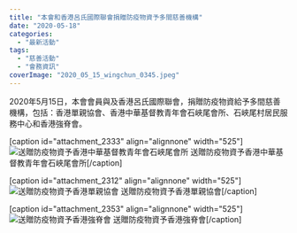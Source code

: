 ```yaml
---
title: "本會和香港呂氏國際聯會捐贈防疫物資予多間慈善機構"
date: "2020-05-18"
categories: 
  - "最新活動"
tags: 
  - "慈善活動"
  - "會務資訊"
coverImage: "2020_05_15_wingchun_0345.jpeg"
---
```


2020年5月15日，本會會員與及香港呂氏國際聯會，捐贈防疫物資給予多間慈善機構，包括：香港單親協會、香港中華基督教青年會石峽尾會所、石峽尾村居民服務中心和香港強脊會。 <!--more-->

\[caption id="attachment\_2333" align="alignnone" width="525"\]![送贈防疫物資予香港中華基督教青年會石峽尾會所](images/2020_05_15_wingchun_0336-1-1024x768.jpeg) 送贈防疫物資予香港中華基督教青年會石峽尾會所\[/caption\]

\[caption id="attachment\_2312" align="alignnone" width="525"\]![送贈防疫物資予香港單親協會](images/2020_05_15_wingchun_0348-1024x768.jpeg) 送贈防疫物資予香港單親協會\[/caption\]

\[caption id="attachment\_2353" align="alignnone" width="525"\]![送贈防疫物資予香港強脊會](images/2020_05_15_wingchun_0306-1-1024x768.jpeg) 送贈防疫物資予香港強脊會\[/caption\]
